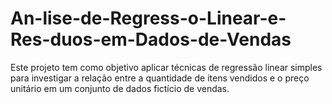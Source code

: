 # An-lise-de-Regress-o-Linear-e-Res-duos-em-Dados-de-Vendas
Este projeto tem como objetivo aplicar técnicas de regressão linear simples para investigar a relação entre a quantidade de itens vendidos e o preço unitário em um conjunto de dados fictício de vendas.
